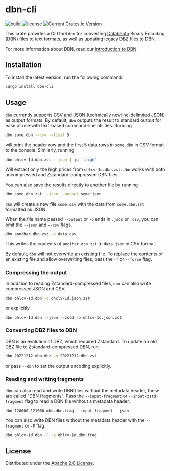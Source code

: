 # dbn-cli

[![build](https://github.com/databento/dbn/actions/workflows/build.yaml/badge.svg)](https://github.com/databento/dbn/actions/workflows/build.yaml)
![license](https://img.shields.io/github/license/databento/dbn?color=blue)
[![Current Crates.io Version](https://img.shields.io/crates/v/dbn-cli.svg)](https://crates.io/crates/dbn-cli)

This crate provides a CLI tool `dbn` for converting [Databento](https://databento.com)
Binary Encoding (DBN) files to text formats, as well as updating legacy DBZ files to
DBN.

For more information about DBN, read our [introduction to DBN](https://databento.com/docs/standards-and-conventions/databento-binary-encoding).

## Installation

To install the latest version, run the following command:
```sh
cargo install dbn-cli
```

## Usage

`dbn` currently supports CSV and JSON (technically [newline-delimited JSON](http://ndjson.org/))
as output formats.
By default, `dbn` outputs the result to standard output for ease of use with
text-based command-line utilities.
Running
```sh
dbn some.dbn --csv --limit 5
```
will print the header row and the first 5 data rows in `some.dbn` in CSV format to the console.
Similarly, running
```sh
dbn ohlcv-1d.dbn.zst --json | jq '.high'
```
Will extract only the high prices from `ohlcv-1d.dbn.zst`.
`dbn` works with both uncompressed and Zstandard-compressed DBN files.

You can also save the results directly to another file by running
```sh
dbn some.dbn.zst --json --output some.json
```
`dbn` will create a new file `some.csv` with the data from `some.dbn.zst`
formatted as JSON.

When the file name passed `--output` or `-o` ends in `.json` or `.csv`, you
can omit the `--json` and `--csv` flags.
```sh
dbn another.dbn.zst -o data.csv
```
This writes the contents of `another.dbn.zst` to `data.json` in CSV format.

By default, `dbn` will not overwrite an existing file.
To replace the contents of an existing file and allow overwriting files, pass
the `-f` or `--force` flag.

### Compressing the output
In addition to reading Zstandard-compressed files, `dbn` can also write compressed JSON and CSV.

```sh
dbn ohlcv-1d.dbn -o ohclv-1d.json.zst
```

or explicitly
```
dbn ohlcv-1d.dbn --json --zstd -o ohlcv-1d.json.zst
```

### Converting DBZ files to DBN

DBN is an evolution of DBZ, which required Zstandard.
To update an old DBZ file to Zstandard-compressed DBN, run
```sh
dbn 20221212.mbo.dbz -o 20221212.dbn.zst
```
or pass `--dbn` to set the output encoding explicitly.

### Reading and writing fragments
`dbn` can also read and write DBN files without the metadata header, these are called "DBN fragments".
Pass the `--input-fragment` or `--input-zstd-fragment` flag to read a DBN file without a metadata header.
```
dbn 120000_121000.mbo.dbn.frag --input-fragment --json
```
You can also write DBN files without the metadata header with the `--fragment` or `-F` flag.
```sh
dbn ohlcv-1d.dbn -F -o ohlcv-1d.dbn.frag
```

## License

Distributed under the [Apache 2.0 License](https://www.apache.org/licenses/LICENSE-2.0.html).
